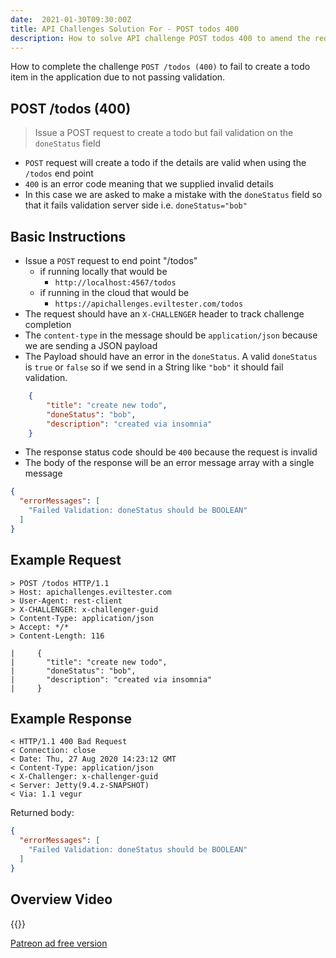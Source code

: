 ```yaml
---
date:  2021-01-30T09:30:00Z
title: API Challenges Solution For - POST todos 400
description: How to solve API challenge POST todos 400 to amend the request details such that they fail validation.
---
```


How to complete the challenge `POST /todos (400)` to fail to create a todo item in the application due to not passing validation.

## POST /todos (400)

> Issue a POST request to create a todo but fail validation on the `doneStatus` field

- `POST` request will create a todo if the details are valid when using the `/todos` end point
- `400` is an error code meaning that we supplied invalid details
- In this case we are asked to make a mistake with the `doneStatus` field so that it fails validation server side i.e. `doneStatus="bob"`

## Basic Instructions

- Issue a `POST` request to end point "/todos"
    - if running locally that would be
        - `http://localhost:4567/todos`
    - if running in the cloud that would be
        - `https://apichallenges.eviltester.com/todos`
- The request should have an `X-CHALLENGER` header to track challenge completion
- The `content-type` in the message should be `application/json` because we are sending a JSON payload
- The Payload should have an error in the `doneStatus`. A valid `doneStatus` is `true` or `false` so if we send in a String like `"bob"` it should fail validation.

```json
    {
        "title": "create new todo",
        "doneStatus": "bob",
        "description": "created via insomnia"
    }
```
- The response status code should be `400` because the request is invalid
- The body of the response will be an error message array with a single message

```json
{
  "errorMessages": [
    "Failed Validation: doneStatus should be BOOLEAN"
  ]
}
```


## Example Request

~~~~~~~~
> POST /todos HTTP/1.1
> Host: apichallenges.eviltester.com
> User-Agent: rest-client
> X-CHALLENGER: x-challenger-guid
> Content-Type: application/json
> Accept: */*
> Content-Length: 116

|     {
|       "title": "create new todo",
|       "doneStatus": "bob",
|       "description": "created via insomnia"
|     }
~~~~~~~~

## Example Response

~~~~~~~~
< HTTP/1.1 400 Bad Request
< Connection: close
< Date: Thu, 27 Aug 2020 14:23:12 GMT
< Content-Type: application/json
< X-Challenger: x-challenger-guid
< Server: Jetty(9.4.z-SNAPSHOT)
< Via: 1.1 vegur
~~~~~~~~

Returned body:

```json
{
  "errorMessages": [
    "Failed Validation: doneStatus should be BOOLEAN"
  ]
}
```

## Overview Video

{{<youtube-embed key="tlye5bQ72g0">}}

[Patreon ad free version](https://www.patreon.com/posts/46603655)





